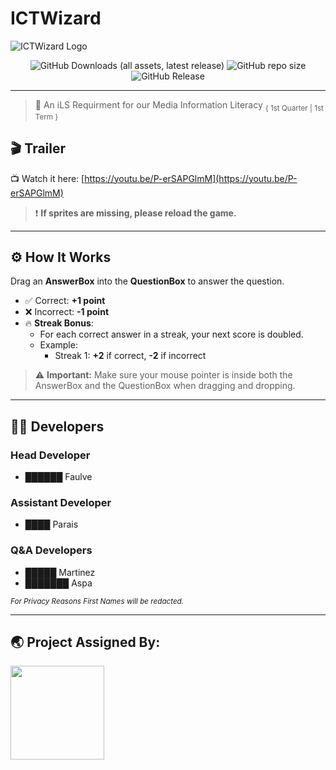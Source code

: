 # ICTWizard

![ICTWizard Logo](https://github.com/user-attachments/assets/a34b3a9d-39bd-440d-b59e-001650dac910)

<div align="center">
  <img alt="GitHub Downloads (all assets, latest release)" src="https://img.shields.io/github/downloads/altxxr0/ICTWizard/latest/total?style=for-the-badge">
  <img alt="GitHub repo size" src="https://img.shields.io/github/repo-size/altxxr0/ICTWizard?style=for-the-badge">
  <img alt="GitHub Release" src="https://img.shields.io/github/v/release/altxxr0/ICTWizard?style=for-the-badge">
</div>

---

> 📃 An iLS Requirment for our Media Information Literacy
<sub> { 1st Quarter | 1st Term } </sub>

## 🎬 Trailer

📺 Watch it here: [https://youtu.be/P-erSAPGlmM](https://youtu.be/P-erSAPGlmM)

> ❗ **If sprites are missing, please reload the game.**

---

## ⚙ How It Works

Drag an **AnswerBox** into the **QuestionBox** to answer the question.

- ✅ Correct: **+1 point**
- ❌ Incorrect: **-1 point**
- 🔥 **Streak Bonus**:
  - For each correct answer in a streak, your next score is doubled.
  - Example:
    - Streak 1: **+2** if correct, **-2** if incorrect

> ⚠️ **Important:** Make sure your mouse pointer is inside both the AnswerBox and the QuestionBox when dragging and dropping.

---

## 👨‍💻 Developers

### Head Developer
- ██████ Faulve

### Assistant Developer
- ████ Parais

### Q&A Developers
- █████ Martinez  
- ███████ Aspa

<sub><em>For Privacy Reasons First Names will be redacted.</em></sub>

---

## 🌏 Project Assigned By:

<a href="https://sti.edu" target="_blank">
  <img src="https://github.com/user-attachments/assets/c571ecfb-257c-453b-b18f-f9ae97ce3b41" width="150">
</a>

